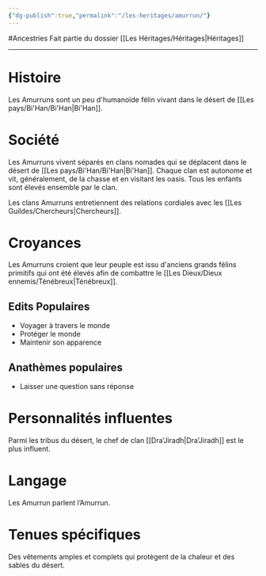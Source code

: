 ```yaml
---
{"dg-publish":true,"permalink":"/les-heritages/amurrun/"}
---
```


#Ancestries 
Fait partie du dossier [[Les Héritages/Héritages\|Héritages]]

-------

# Histoire
Les Amurruns sont un peu d'humanoïde félin vivant dans le désert de [[Les pays/Bi'Han/Bi'Han\|Bi'Han]].
# Société
Les Amurruns vivent séparés en clans nomades qui se déplacent dans le désert de [[Les pays/Bi'Han/Bi'Han\|Bi'Han]]. Chaque clan est autonome et vit, généralement, de la chasse et en visitant les oasis. Tous les enfants sont élevés ensemble par le clan.

Les clans Amurruns entretiennent des relations cordiales avec les [[Les Guildes/Chercheurs\|Chercheurs]].
# Croyances
Les Amurruns croient que leur peuple est issu d'anciens grands félins primitifs qui ont été élevés afin de combattre le [[Les Dieux/Dieux ennemis/Ténébreux\|Ténébreux]].
## Edits Populaires
- Voyager à travers le monde
- Protéger le monde
- Maintenir son apparence
## Anathèmes populaires
- Laisser une question sans réponse
# Personnalités influentes
Parmi les tribus du désert, le chef de clan [[Dra’Jiradh\|Dra’Jiradh]] est le plus influent.
# Langage
Les Amurrun parlent l’Amurrun.
# Tenues spécifiques
Des vêtements amples et complets qui protègent de la chaleur et des sables du désert.